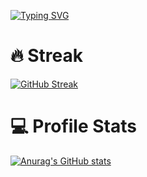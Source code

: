 [![Typing SVG](https://readme-typing-svg.demolab.com?font=Roboto+Slab&pause=1000&center=true&vCenter=true&width=500&lines=Cross-Platform+Mobile+Application+Developer;Started+with+React+Native;Currently+I'm+focusing+in+development+with+Flutter;Chill+_+Code+_+Coffee)](https://git.io/typing-svg)

# 🔥 Streak
[![GitHub Streak](https://streak-stats.demolab.com?user=chitkoo&theme=buefy-dark&hide_border=true)](https://git.io/streak-stats)

# 💻 Profile Stats
[![Anurag's GitHub stats](https://github-readme-stats.vercel.app/api?username=chitkoo)](https://github.com/chitkoo/github-readme-stats)
